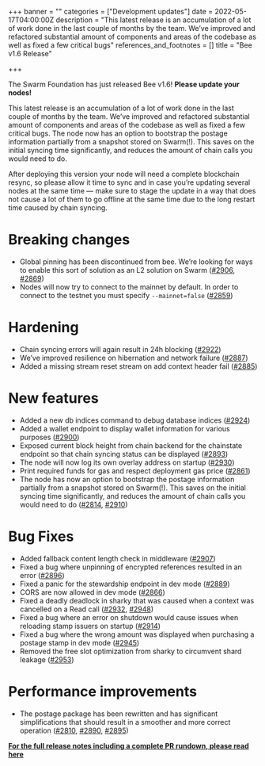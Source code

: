 +++
banner = ""
categories = ["Development updates"]
date = 2022-05-17T04:00:00Z
description = "This latest release is an accumulation of a lot of work done in the last couple of months by the team. We’ve improved and refactored substantial amount of components and areas of the codebase as well as fixed a few critical bugs"
references_and_footnotes = []
title = "Bee v1.6 Release"

+++

The Swarm Foundation has just released Bee v1.6! **Please update your nodes!**

This latest release is an accumulation of a lot of work done in the last couple of months by the team. We’ve improved and refactored substantial amount of components and areas of the codebase as well as fixed a few critical bugs. The node now has an option to bootstrap the postage information partially from a snapshot stored on Swarm(!). This saves on the initial syncing time significantly, and reduces the amount of chain calls you would need to do.

​​After deploying this version your node will need a complete blockchain resync, so please allow it time to sync and in case you’re updating several nodes at the same time — make sure to stage the update in a way that does not cause a lot of them to go offline at the same time due to the long restart time caused by chain syncing.

# Breaking changes

- Global pinning has been discontinued from bee. We’re looking for ways to enable this sort of solution as an L2 solution on Swarm ([#2906](https://github.com/ethersphere/bee/pull/2906), [#2869](https://github.com/ethersphere/bee/pull/2869))
- Nodes will now try to connect to the mainnet by default. In order to connect to the testnet you must specify `--mainnet=false` ([#2859](https://github.com/ethersphere/bee/pull/2859))

# Hardening

- Chain syncing errors will again result in 24h blocking ([#2922](https://github.com/ethersphere/bee/pull/2922))
- We’ve improved resilience on hibernation and network failure ([#2887](https://github.com/ethersphere/bee/pull/2887))
- Added a missing stream reset stream on add context header fail ([#2885](https://github.com/ethersphere/bee/pull/2885))

# New features

- Added a new db indices command to debug database indices ([#2924](https://github.com/ethersphere/bee/pull/2924))
- Added a wallet endpoint to display wallet information for various purposes ([#2900](https://github.com/ethersphere/bee/pull/2900))
- Exposed current block height from chain backend for the chainstate endpoint so that chain syncing status can be displayed ([#2893](https://github.com/ethersphere/bee/pull/2893))
- The node will now log its own overlay address on startup ([#2930](https://github.com/ethersphere/bee/pull/2930))
- Print required funds for gas and respect deployment gas price ([#2861](https://github.com/ethersphere/bee/pull/2861))
- The node has now an option to bootstrap the postage information partially from a snapshot stored on Swarm(!). This saves on the initial syncing time significantly, and reduces the amount of chain calls you would need to do ([#2814](https://github.com/ethersphere/bee/pull/2814), [#2910](https://github.com/ethersphere/bee/pull/2910))

# Bug Fixes

- Added fallback content length check in middleware ([#2907](https://github.com/ethersphere/bee/pull/2907))
- Fixed a bug where unpinning of encrypted references resulted in an error ([#2896](https://github.com/ethersphere/bee/pull/2896))
- Fixed a panic for the stewardship endpoint in dev mode ([#2889](https://github.com/ethersphere/bee/pull/2889))
- CORS are now allowed in dev mode ([#2866](https://github.com/ethersphere/bee/pull/2866))
- Fixed a deadly deadlock in sharky that was caused when a context was cancelled on a Read call ([#2932](https://github.com/ethersphere/bee/pull/2932), [#2948](https://github.com/ethersphere/bee/pull/2948))
- Fixed a bug where an error on shutdown would cause issues when reloading stamp issuers on startup ([#2914](https://github.com/ethersphere/bee/pull/2914))
- Fixed a bug where the wrong amount was displayed when purchasing a postage stamp in dev mode ([#2945](https://github.com/ethersphere/bee/pull/2945))
- Removed the free slot optimization from sharky to circumvent shard leakage ([#2953](https://github.com/ethersphere/bee/pull/2953))

# Performance improvements

- The postage package has been rewritten and has significant simplifications that should result in a smoother and more correct operation ([#2810](https://github.com/ethersphere/bee/pull/2810), [#2890](https://github.com/ethersphere/bee/pull/2890), [#2895](https://github.com/ethersphere/bee/pull/2895))

[**For the full release notes including a complete PR rundown, please read here**](https://github.com/ethersphere/bee/releases/tag/v1.6.0)

#
